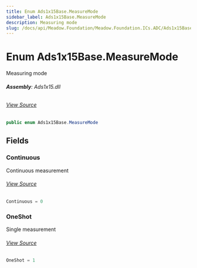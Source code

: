 ```yaml
---
title: Enum Ads1x15Base.MeasureMode
sidebar_label: Ads1x15Base.MeasureMode
description: Measuring mode
slug: /docs/api/Meadow.Foundation/Meadow.Foundation.ICs.ADC/Ads1x15Base.MeasureMode
---
```

# Enum Ads1x15Base.MeasureMode
Measuring mode

###### **Assembly**: Ads1x15.dll
###### [View Source](https://github.com/WildernessLabs/Meadow.Foundation.git/blob/develop/Source/Meadow.Foundation.Peripherals/ICs.ADC.Ads1x15/Driver/Ads1x15Base.Enums.cs#L66)
```csharp title="Declaration"
public enum Ads1x15Base.MeasureMode
```
## Fields
### Continuous
Continuous measurement
###### [View Source](https://github.com/WildernessLabs/Meadow.Foundation.git/blob/develop/Source/Meadow.Foundation.Peripherals/ICs.ADC.Ads1x15/Driver/Ads1x15Base.Enums.cs#L71)
```csharp title="Declaration"
Continuous = 0
```
### OneShot
Single measurement
###### [View Source](https://github.com/WildernessLabs/Meadow.Foundation.git/blob/develop/Source/Meadow.Foundation.Peripherals/ICs.ADC.Ads1x15/Driver/Ads1x15Base.Enums.cs#L75)
```csharp title="Declaration"
OneShot = 1
```

